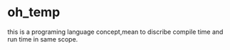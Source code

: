 # oh_temp

this is a programing language concept,mean to discribe compile time and run time in same scope.
